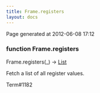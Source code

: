 ```yaml
---
title: Frame.registers
layout: docs
---
```


<div class="bottom_right_note">Page generated at 2012-06-08 17:12</div>
<h3><span class="minor">function</span> Frame.registers</h3>

Frame.registers(_) -> <a href="/docs/List.html">List</a>
<p>Fetch a list of all register values.</p>

<p><span class="extra_minor">Term#1182</span></p>
